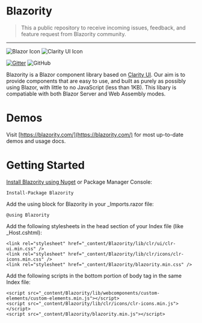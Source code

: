 # Blazority
> This a public repository to receive incoming issues, feedback, and feature request from Blazority community.


-----

![Blazor Icon](https://img.stackshare.io/service/8436/BrandBlazor_nohalo_1000x.png) ![Clarity UI Icon](https://img.stackshare.io/service/7683/PLsb-YNy_400x400.jpg)

[![Gitter](https://badges.gitter.im/blazority/support.svg)](https://gitter.im/blazority/support?utm_source=badge&utm_medium=badge&utm_campaign=pr-badge)
![GitHub](https://img.shields.io/github/license/karan-kang/blazority-public)


Blazority is a Blazor component library based on [Clarity UI](https://clarity.design/). Our aim is to provide components that are easy to use, and built as purely as possibly using Blazor, with little to no JavaScript (less than 1KB). This libary is compatiable with both Blazor Server and Web Assembly modes.

# Demos
Visit [https://blazority.com/](https://blazority.com/) for most up-to-date demos and usage docs.

# Getting Started

[Install Blazority using Nuget](https://www.nuget.org/packages/Blazority/) or Package Manager Console: 
```
Install-Package Blazority
```

Add the using block for Blazority in your _Imports.razor file:
```
@using Blazority
```

Add the following stylesheets in the head section of your Index file (like _Host.cshtml):

```
<link rel="stylesheet" href="_content/Blazority/lib/clr/ui/clr-ui.min.css" />
<link rel="stylesheet" href="_content/Blazority/lib/clr/icons/clr-icons.min.css" />
<link rel="stylesheet" href="_content/Blazority/blazority.min.css" />
```

Add the following scripts in the bottom portion of body tag in the same Index file:
```
<script src="_content/Blazority/lib/webcomponents/custom-elements/custom-elements.min.js"></script>
<script src="_content/Blazority/lib/clr/icons/clr-icons.min.js"></script>
<script src="_content/Blazority/blazority.min.js"></script>
```

